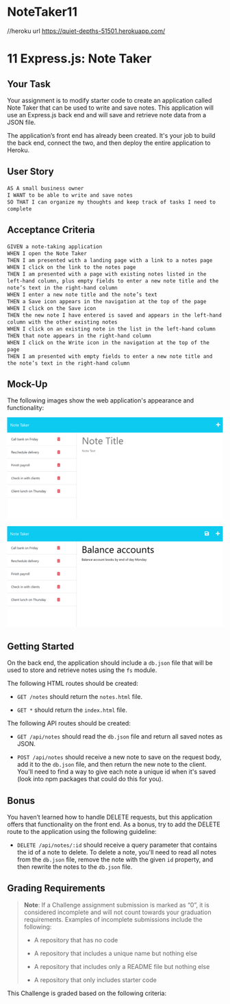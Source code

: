 # NoteTaker11

//heroku url
https://quiet-depths-51501.herokuapp.com/

# 11 Express.js: Note Taker

## Your Task

Your assignment is to modify starter code to create an application called Note Taker that can be used to write and save notes. This application will use an Express.js back end and will save and retrieve note data from a JSON file.

The application’s front end has already been created. It's your job to build the back end, connect the two, and then deploy the entire application to Heroku.


## User Story

```
AS A small business owner
I WANT to be able to write and save notes
SO THAT I can organize my thoughts and keep track of tasks I need to complete
```


## Acceptance Criteria

```
GIVEN a note-taking application
WHEN I open the Note Taker
THEN I am presented with a landing page with a link to a notes page
WHEN I click on the link to the notes page
THEN I am presented with a page with existing notes listed in the left-hand column, plus empty fields to enter a new note title and the note’s text in the right-hand column
WHEN I enter a new note title and the note’s text
THEN a Save icon appears in the navigation at the top of the page
WHEN I click on the Save icon
THEN the new note I have entered is saved and appears in the left-hand column with the other existing notes
WHEN I click on an existing note in the list in the left-hand column
THEN that note appears in the right-hand column
WHEN I click on the Write icon in the navigation at the top of the page
THEN I am presented with empty fields to enter a new note title and the note’s text in the right-hand column
```


## Mock-Up

The following images show the web application's appearance and functionality:

![Existing notes are listed in the left-hand column with empty fields on the right-hand side for the new note’s title and text.](./Assets/11-express-homework-demo-01.png)

![Note titled “Balance accounts” reads, “Balance account books by end of day Monday,” with other notes listed on the left.](./Assets/11-express-homework-demo-02.png)


## Getting Started

On the back end, the application should include a `db.json` file that will be used to store and retrieve notes using the `fs` module.

The following HTML routes should be created:

* `GET /notes` should return the `notes.html` file.

* `GET *` should return the `index.html` file.

The following API routes should be created:

* `GET /api/notes` should read the `db.json` file and return all saved notes as JSON.

* `POST /api/notes` should receive a new note to save on the request body, add it to the `db.json` file, and then return the new note to the client. You'll need to find a way to give each note a unique id when it's saved (look into npm packages that could do this for you).


## Bonus

You haven’t learned how to handle DELETE requests, but this application offers that functionality on the front end. As a bonus, try to add the DELETE route to the application using the following guideline:

* `DELETE /api/notes/:id` should receive a query parameter that contains the id of a note to delete. To delete a note, you'll need to read all notes from the `db.json` file, remove the note with the given `id` property, and then rewrite the notes to the `db.json` file.


## Grading Requirements

> **Note**: If a Challenge assignment submission is marked as “0”, it is considered incomplete and will not count towards your graduation requirements. Examples of incomplete submissions include the following:
>
> * A repository that has no code
>
> * A repository that includes a unique name but nothing else
>
> * A repository that includes only a README file but nothing else
>
> * A repository that only includes starter code

This Challenge is graded based on the following criteria: 














